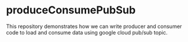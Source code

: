 # produceConsumePubSub
This repository demonstrates how we can write producer and consumer code to load and consume data using google cloud pub/sub topic.
